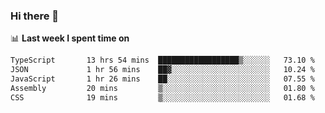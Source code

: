 ### Hi there 👋

<!--
**DBvc/DBvc** is a ✨ _special_ ✨ repository because its `README.md` (this file) appears on your GitHub profile.

Here are some ideas to get you started:

- 🔭 I’m currently working on ...
- 🌱 I’m currently learning ...
- 👯 I’m looking to collaborate on ...
- 🤔 I’m looking for help with ...
- 💬 Ask me about ...
- 📫 How to reach me: ...
- 😄 Pronouns: ...
- ⚡ Fun fact: ...
-->

📊 **Last week I spent time on**
<!--START_SECTION:waka-->

```txt
TypeScript       13 hrs 54 mins  ██████████████████▒░░░░░░   73.10 %
JSON             1 hr 56 mins    ██▓░░░░░░░░░░░░░░░░░░░░░░   10.24 %
JavaScript       1 hr 26 mins    ██░░░░░░░░░░░░░░░░░░░░░░░   07.55 %
Assembly         20 mins         ▒░░░░░░░░░░░░░░░░░░░░░░░░   01.80 %
CSS              19 mins         ▒░░░░░░░░░░░░░░░░░░░░░░░░   01.68 %
```

<!--END_SECTION:waka-->
